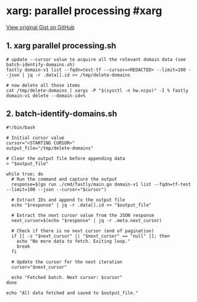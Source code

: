 # xarg: parallel processing #xarg

[View original Gist on GitHub](https://gist.github.com/Integralist/1391150b69eebcaac98984627ba26b7d)

## 1. xarg parallel processing.sh

```shell
# update --cursor value to acquire all the relevant domain data (see batch-identify-domains.sh)
fastly domain-v1 list --fqdn=test-tf --cursor=<REDACTED> --limit=100 --json | jq -r .data[].id >> /tmp/delete-domains

# now delete all those items
cat /tmp/delete-domains | xargs -P "$(sysctl -n hw.ncpu)" -I % fastly domain-v1 delete --domain-id=%
```

## 2. batch-identify-domains.sh

```shell
#!/bin/bash

# Initial cursor value
cursor="<STARTING CURSOR>"
output_file="/tmp/delete-domains"

# Clear the output file before appending data
> "$output_file"

while true; do
  # Run the command and capture the output
  response=$(go run ./cmd/fastly/main.go domain-v1 list --fqdn=tf-test --limit=100 --json --cursor="$cursor")

  # Extract IDs and append to the output file
  echo "$response" | jq -r .data[].id >> "$output_file"

  # Extract the next cursor value from the JSON response
  next_cursor=$(echo "$response" | jq -r .meta.next_cursor)

  # Check if there is no next cursor (end of pagination)
  if [[ -z "$next_cursor" || "$next_cursor" == "null" ]]; then
    echo "No more data to fetch. Exiting loop."
    break
  fi

  # Update the cursor for the next iteration
  cursor="$next_cursor"

  echo "Fetched batch. Next cursor: $cursor"
done

echo "All data fetched and saved to $output_file."
```

